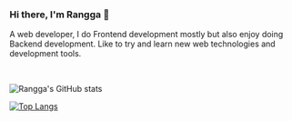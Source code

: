 ### Hi there, I'm Rangga 👋
A web developer, I do Frontend development mostly but also enjoy doing Backend development. Like to try and learn new web technologies and development tools.

<br/>

![Rangga's GitHub stats](https://github-readme-stats.vercel.app/api?username=rangga-pr&show_icons=true&count_private=true&theme=vue)

[![Top Langs](https://github-readme-stats.vercel.app/api/top-langs/?username=rangga-pr&layout=compact&hide=php)](https://github.com/anuraghazra/github-readme-stats)
